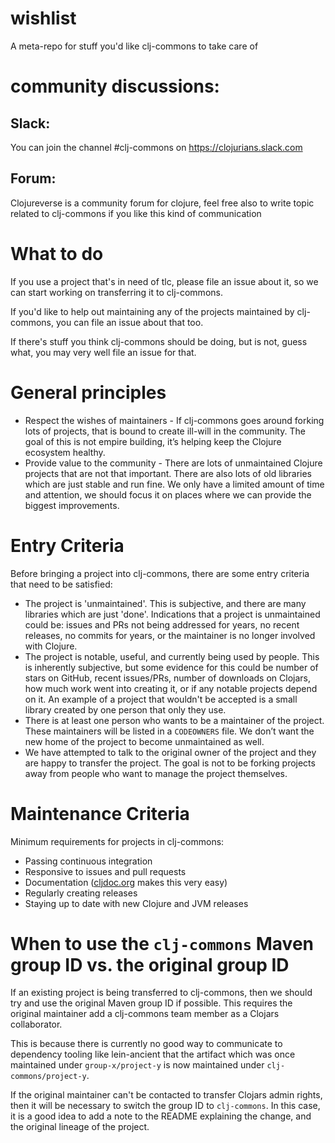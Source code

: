 # wishlist
A meta-repo for stuff you'd like clj-commons to take care of

# community discussions:

## Slack:

You can join the channel #clj-commons on https://clojurians.slack.com

## Forum:

Clojureverse is a community forum for clojure, feel free also to write topic related to clj-commons if you like this kind of communication


# What to do

If you use a project that's in need of tlc, please file an issue about it, so we can start working on transferring it to clj-commons.

If you'd like to help out maintaining any of the projects maintained by clj-commons, you can file an issue about that too.

If there's stuff you think clj-commons should be doing, but is not, guess what, you may very well file an issue for that.

# General principles

* Respect the wishes of maintainers - If clj-commons goes around forking lots of projects, that is bound to create ill-will in the community. The goal of this is not empire building, it’s helping keep the Clojure ecosystem healthy.
* Provide value to the community - There are lots of unmaintained Clojure projects that are not that important. There are also lots of old libraries which are just stable and run fine. We only have a limited amount of time and attention, we should focus it on places where we can provide the biggest improvements.

# Entry Criteria

Before bringing a project into clj-commons, there are some entry criteria that need to be satisfied:

* The project is 'unmaintained'. This is subjective, and there are many libraries which are just 'done'. Indications that a project is unmaintained could be: issues and PRs not being addressed for years, no recent releases, no commits for years, or the maintainer is no longer involved with Clojure.
* The project is notable, useful, and currently being used by people. This is inherently subjective, but some evidence for this could be number of stars on GitHub, recent issues/PRs, number of downloads on Clojars, how much work went into creating it, or if any notable projects depend on it. An example of a project that wouldn't be accepted is a small library created by one person that only they use.
* There is at least one person who wants to be a maintainer of the project. These maintainers will be listed in a `CODEOWNERS` file. We don’t want the new home of the project to become unmaintained as well.
* We have attempted to talk to the original owner of the project and they are happy to transfer the project. The goal is not to be forking projects away from people who want to manage the project themselves.

# Maintenance Criteria

Minimum requirements for projects in clj-commons:

* Passing continuous integration
* Responsive to issues and pull requests
* Documentation ([cljdoc.org](https://cljdoc.org) makes this very easy)
* Regularly creating releases
* Staying up to date with new Clojure and JVM releases

# When to use the `clj-commons` Maven group ID vs. the original group ID

If an existing project is being transferred to clj-commons, then we should try and use the original Maven group ID if possible. This requires the original maintainer add a clj-commons team member as a Clojars collaborator.

This is because there is currently no good way to communicate to dependency tooling like lein-ancient that the artifact which was once maintained under `group-x/project-y` is now maintained under `clj-commons/project-y`.

If the original maintainer can't be contacted to transfer Clojars admin rights, then it will be necessary to switch the group ID to `clj-commons`. In this case, it is a good idea to add a note to the README explaining the change, and the original lineage of the project.
